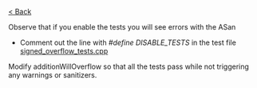 [< Back](../../README.md)

Observe that if you enable the tests you will see errors with the ASan
* Comment out the line with *#define DISABLE_TESTS* in the test
  file [signed_overflow_tests.cpp](signed_overflow_tests.cpp)

Modify additionWillOverflow so that all the tests pass while not triggering any warnings or sanitizers.
